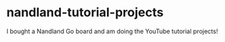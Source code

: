 # nandland-tutorial-projects
I bought a Nandland Go board and am doing the YouTube tutorial projects!
